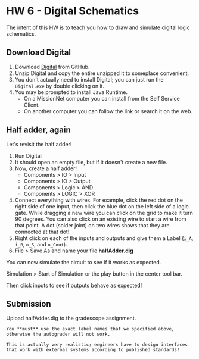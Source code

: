 # HW 6 - Digital Schematics

The intent of this HW is to teach you how to draw and simulate digital logic schematics.

## Download Digital

1. Download [Digital](https://github.com/hneemann/Digital) from GitHub.
2. Unzip Digital and copy the entire unzipped it to someplace convenient.
3. You don't actually need to install Digital; you can just run the `Digital.exe` by double clicking on it.
4. You may be prompted to install Java Runtime.
    - On a MissionNet computer you can install from the Self Service Client.
    - On another computer you can follow the link or search it on the web.

## Half adder, again

Let's revisit the half adder!

1. Run Digital
2. It should open an empty file, but if it doesn't create a new file.
3. Now, create a half adder!
    - Components > IO > Input
    - Components > IO > Output
    - Components > Logic > AND
    - Components > LOGIC > XOR
4. Connect everything with wires. For example, click the red dot on the right side of one input, then click the blue dot on the left side of a logic gate. While dragging a new wire you can click on the grid to make it turn 90 degrees. You can also click on an existing wire to start a wire from that point.
A dot (solder joint) on two wires shows that they are connected at that dot!
5. Right click on each of the inputs and outputs and give them a Label (`i_A`, `i_B`, `o_S`, and `o_Cout`).
6. File > Save As and name your file **halfAdder.dig**

You can now simulate the circuit to see if it works as expected.

Simulation > Start of Simulation or the play button in the center tool bar.

Then click inputs to see if outputs behave as expected!

## Submission

Upload halfAdder.dig to the gradescope assignment.

```{important}
You **must** use the exact label names that we specified above,
otherwise the autograder will not work.

This is actually very realistic; engineers have to design interfaces
that work with external systems according to published standards!
```
